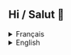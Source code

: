 ## Hi / Salut 👋
<details>
  <summary>Français</summary>
    Tu peux me contacter par discord: [misieur](https://discord.com/users/1012039502287622244) 
    Ou regarder mes plugin sur [spigot](spigotmc.org/members/1885789/)
</details>
<details>
  <summary>English</summary>
    You can contact me by discord: [misieur](https://discord.com/users/1012039502287622244 ) 
    Or have a look at my plugins on [spigot](spigotmc.org /members/1885789/)
</details>
